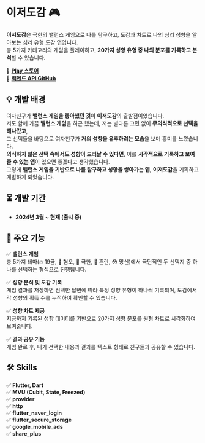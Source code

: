# 이저도감 🎮

**이저도감**은 극한의 밸런스 게임으로 나를 탐구하고, 도감과 차트로 나의 심리 성향을 알아보는 심리 유형 도감 앱입니다.  
총 5가지 카테고리의 게임을 플레이하고, **20가지 성향 유형 중 나의 분포를 기록하고 분석**할 수 있습니다.

🔗 **[Play 스토어](https://play.google.com/store/apps/details?id=com.niw.balance_game)**  
🔗 **[백엔드 API GitHub](https://github.com/niw5924/balance-game-api)**

## 💡 개발 배경

여자친구가 **밸런스 게임을 좋아했던 것**이 **이저도감**의 출발점이었습니다.  
저도 함께 가끔 **밸런스 게임**을 하곤 했는데, 저는 별다른 고민 없이 **무의식적으로 선택을 해나갔고**,  
그 선택들을 바탕으로 여자친구가 **저의 성향을 유추하려는 모습**을 보며 흥미를 느꼈습니다.  
**의식하지 않은 선택 속에서도 성향이 드러날 수 있다면**, 이를 **시각적으로 기록하고 보여줄 수 있는 앱**이 있으면 좋겠다고 생각했습니다.  
그렇게 **밸런스 게임을 기반으로 나를 탐구하고 성향을 쌓아가는 앱**, **이저도감**을 기획하고 개발하게 되었습니다.

## ⏳ 개발 기간

- **2024년 3월 ~ 현재 (출시 중)**

## 📌 주요 기능

✅ **밸런스 게임**  
총 5가지 테마(🔥 19금, 🤢 혐오, 🧊 극한, 🤯 혼란, 😳 망신)에서 극단적인 두 선택지 중 하나를 선택하는 형식으로 진행됩니다.

✅ **성향 분석 및 도감 기록**  
게임 결과를 저장하면 선택한 답변에 따라 특정 성향 유형이 하나씩 기록되며, 도감에서 각 성향의 획득 수를 누적하여 확인할 수 있습니다.

✅ **성향 차트 제공**  
지금까지 기록된 성향 데이터를 기반으로 20가지 성향 분포를 원형 차트로 시각화하여 보여줍니다.

✅ **결과 공유 기능**  
게임 완료 후, 내가 선택한 내용과 결과를 텍스트 형태로 친구들과 공유할 수 있습니다.

## 🛠 Skills

✅ **Flutter, Dart**  
✅ **MVU (Cubit, State, Freezed)**  
✅ **provider**  
✅ **http**  
✅ **flutter_naver_login**  
✅ **flutter_secure_storage**  
✅ **google_mobile_ads**  
✅ **share_plus**
